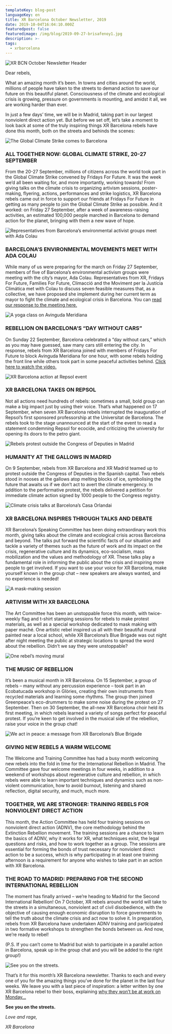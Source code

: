 ```yaml
---
templateKey: blog-post
languageKey: en
title: XR Barcelona October Newsletter, 2019
date: 2019-10-04T16:04:10.000Z
featuredpost: false
featuredimage: /img/blog/2019-09-27-brisafenoy1.jpg
description: >-
tags:
  - xrbarcelona
---
```


![XR BCN October Newsletter Header](2019-10-04-October-Header-ENG.jpg)

Dear rebels, 

What an amazing month it’s been. In towns and cities around the world, millions of people have taken to the streets to demand action to save our future on this beautiful planet. Consciousness of the climate and ecological crisis is growing, pressure on governments is mounting, and amidst it all, we are working harder than ever. 

In just a few days’ time, we will be in Madrid, taking part in our largest nonviolent direct action yet. But before we set off, let’s take a moment to look back at some of the truly inspiring things XR Barcelona rebels have done this month, both on the streets and behinds the scenes: 

![The Global Climate Strike comes to Barcelona](2019-10-04-XR-Barcelona-Global-Climate-Strike.jpg)

### ALL TOGETHER NOW: GLOBAL CLIMATE STRIKE, 20-27 SEPTEMBER

From the 20-27 September, millions of citizens across the world took part in the Global Climate Strike convened by Fridays For Future. It was the week we’d all been waiting for, and more importantly, working towards! From giving talks on the climate crisis to organizing artivism sessions, poster-making, flyering, actions, performances and strike logistics, XR Barcelona rebels came out in force to support our friends at Fridays For Future in getting as many people to join the Global Climate Strike as possible. And it worked: on Friday 27 September, after a week of awareness-raising activities, an estimated 100,000 people marched in Barcelona to demand action for the planet, bringing with them a new wave of hope.

![Representatives from Barcelona’s environmental activist groups meet with Ada Colau](2019-10-04-Barcelona-Environmental-Activists-meet-Ada-Colau.jpg)

### BARCELONA’S ENVIRONMENTAL MOVEMENTS MEET WITH ADA COLAU

While many of us were preparing for the march on Friday 27 September, members of five of Barcelona’s environmental activism groups were meeting with the city’s mayor, Ada Colau. Representatives from XR, Fridays For Future, Families For Future, Climacció and the Moviment per la Justícia Climática met with Colau to discuss seven feasible measures that, as a collective, we have proposed she implement during her current term as mayor to fight the climate and ecological crisis in Barcelona. You can [read our response to the meeting here.](https://xrbarcelona.org/en/blog/2019-10-03-meeting-evaluation-ada-colau/)

![A yoga class on Avinguda Meridiana](2019-10-04-yoga-Avinguda-Meridiana.png)

### REBELLION ON BARCELONA’S “DAY WITHOUT CARS”

On Sunday 22 September, Barcelona celebrated a “day without cars,” which as you may have guessed, saw many cars still entering the city. In response, rebels from XR Barcelona joined with members of Fridays For Future to block Avinguda Meridiana for one hour, with some rebels holding the front line while others took part in some peaceful activities behind. [Click here to watch the video.](https://www.ccma.cat/tv3/alacarta/telenoticies/accio-alternativa-de-fridays-for-future-en-el-dia-sense-cotxes-a-barcelona/video/5922894/)

![XR Barcelona action at Repsol event](2019-10-04-XR-Barcelona-Repsol-action.jpg)

### XR BARCELONA TAKES ON REPSOL

Not all actions need hundreds of rebels: sometimes a small, bold group can make a big impact just by using their voice. That’s what happened on 17 September, when seven XR Barcelona rebels interrupted the inauguration of Repsol’s first sponsored professorship at the Universitat de Barcelona. The rebels took to the stage unannounced at the start of the event to read a statement condemning Repsol for ecocide, and criticizing the university for opening its doors to the petro giant. 

![Rebels protest outside the Congress of Deputies in Madrid](2019-10-04-XR-Barcelona-XR-Madrid-Congreso-Diputados.jpg)

### HUMANITY AT THE GALLOWS IN MADRID

On 9 September, rebels from XR Barcelona and XR Madrid teamed up to protest outside the Congress of Deputies in the Spanish capital. Two rebels stood in nooses at the gallows atop melting blocks of ice, symbolising the future that awaits us if we don’t act to avert the climate emergency. In addition to the performative protest, the rebels delivered a petition for immediate climate action signed by 1000 people to the Congress registry. 

![Climate crisis talks at Barcelona’s Casa Orlandai](2019-10-04-XR-Barcelona-Xerrada-Casa-Orlandai.jpg)

### XR BARCELONA INSPIRES THROUGH TALKS AND DEBATE

XR Barcelona’s Speaking Committee has been doing extraordinary work this month, giving talks about the climate and ecological crisis across Barcelona and beyond. The talks put forward the scientific facts of our situation and tackle a variety of themes such as the future of work and its impact on the crisis, regenerative culture and its dynamics, eco-socialism, mass mobilization and the values and methodology of XR. These talks play a fundamental role in informing the public about the crisis and inspiring more people to get involved. If you want to use your voice for XR Barcelona, make yourself known in the group chat – new speakers are always wanted, and no experience is needed!

![A mask-making session](2019-10-04-art-mask-workshop.jpg)

### ARTIVISM WITH XR BARCELONA

The Art Committee has been an unstoppable force this month, with twice-weekly flag and t-shirt stamping sessions for rebels to make protest materials, as well as a special workshop dedicated to mask making with paper maché. One artistic rebel inspired us all with their beautiful mural painted near a local school, while XR Barcelona’s Blue Brigade was out night after night meeting the public at strategic locations to spread the word about the rebellion. Didn’t we say they were unstoppable?  

![One rebel’s moving mural](2019-10-04-Climate-crisis-mural-Barcelona.png)

### THE MUSIC OF REBELLION

It’s been a musical month in XR Barcelona. On 15 September, a group of rebels – many without any percussion experience – took part in an Ecobatucada workshop in Glòries, creating their own instruments from recycled materials and learning some rhythms. The group then joined Greenpeace’s eco-drummers to make some noise during the protest on 27 September. Then on 30 September, the all-new XR Barcelona choir held its first meeting, in which rebels learned a variety of songs perfect for peaceful protest. If you’re keen to get involved in the musical side of the rebellion, raise your voice in the group chat! 

![We act in peace: a message from XR Barcelona’s Blue Brigade](2019-10-04-XR-Barcelona-Blue-Brigade-art-installation.jpg)

### GIVING NEW REBELS A WARM WELCOME

The Welcome and Training Committee has had a busy month welcoming new rebels into the fold in time for the International Rebellion in Madrid. The Committee gave four welcome meetings in four weeks, in addition to a weekend of workshops about regenerative culture and rebellion, in which rebels were able to learn important techniques and dynamics such as non-violent communication, how to avoid burnout, listening and shared reflection, digital security, and much, much more. 

### TOGETHER, WE ARE STRONGER: TRAINING REBELS FOR NONVIOLENT DIRECT ACTION

This month, the Action Committee has held four training sessions on nonviolent direct action (ADNV), the core methodology behind the Extinction Rebellion movement. The training sessions are a chance to learn the basics of ADNV, why it works for XR, what techniques exist, the legal questions and risks, and how to work together as a group. The sessions are essential for forming the bonds of trust necessary for nonviolent direct action to be a success, which is why participating in at least one training afternoon is a requirement for anyone who wishes to take part in an action with XR Barcelona. 

### THE ROAD TO MADRID: PREPARING FOR THE SECOND INTERNATIONAL REBELLION

The moment has finally arrived – we’re heading to Madrid for the Second International Rebellion! On 7 October, XR rebels around the world will take to the streets in a simultaneous, nonviolent act of civil disobedience, with the objective of causing enough economic disruption to force governments to tell the truth about the climate crisis and act now to solve it. In preparation, rebels from XR Barcelona have undertaken ADNV training and participated in two formative workshops to strengthen the bonds between us. And now, we’re ready to rebel!

(P.S. If you can’t come to Madrid but wish to participate in a parallel action in Barcelona, speak up in the group chat and you will be added to the right group!)

![See you on the streets.](2019-10-04-XR-Barcelona-Vaga-Mundial-pel-Clima.jpg)

That’s it for this month’s XR Barcelona newsletter. Thanks to each and every one of you for the amazing things you’ve done for the planet in the last four weeks. We leave you with a last piece of inspiration: a letter written by one XR Barcelona rebel to their boss, explaining [why they won’t be at work on Monday…](https://xrbarcelona.org/en/blog/2019-09-29-a-message-of-rebellion/)

**See you on the streets.** 

*Love and rage,* 

*XR Barcelona*
